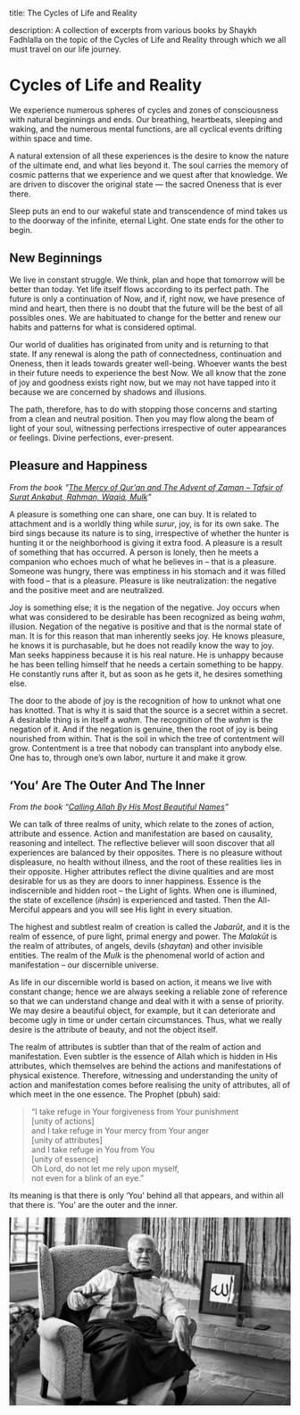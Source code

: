 title: The Cycles of Life and Reality

description: A collection of excerpts from various books by Shaykh Fadhlalla on the topic of the Cycles of Life and Reality through which we all must travel on our life journey.

# Cycles of Life and Reality

We experience numerous spheres of cycles and zones of consciousness with natural beginnings and ends. Our breathing, heartbeats, sleeping and waking, and the numerous mental functions, are all cyclical events drifting within space and time.  

A natural extension of all these experiences is the desire to know the nature of the ultimate end, and what lies beyond it. The soul carries the memory of cosmic patterns that we experience and we quest after that knowledge. We are driven to discover the original state — the sacred Oneness that is ever there.  

Sleep puts an end to our wakeful state and transcendence of mind takes us to the doorway of the infinite, eternal Light. One state ends for the other to begin.   

## New Beginnings     

We live in constant struggle. We think, plan and hope that tomorrow will be better than today. Yet life itself flows according to its perfect path. The future is only a continuation of Now, and if, right now, we have presence of mind and heart, then there is no doubt that the future will be the best of all possibles ones. We are habituated to change for the better and renew our habits and patterns for what is considered optimal.  

Our world of dualities has originated from unity and is returning to that state. If any renewal is along the path of connectedness, continuation and Oneness, then it leads towards greater well-being. Whoever wants the best in their future needs to experience the best Now. We all know that the zone of joy and goodness exists right now, but we may not have tapped into it because we are concerned by shadows and illusions.  

The path, therefore, has to do with stopping those concerns and starting from a clean and neutral position. Then you may flow along the beam of light of your soul, witnessing perfections irrespective of outer appearances or feelings. Divine perfections, ever-present. 

## Pleasure and Happiness  

_From the book "[The Mercy of Qur’an and The Advent of Zaman – Tafsir of Surat Ankabut, Rahman, Waqiá, Mulk](../../books/quran/mercy-quran-advent-zaman)"_

A pleasure is something one can share, one can buy. It is related to attachment and is a worldly thing while _surur_, joy, is for its own sake. The bird sings because its nature is to sing, irrespective of whether the hunter is hunting it or the neighborhood is giving it extra food. A pleasure is a result of something that has occurred. A person is lonely, then he meets a companion who echoes much of what he believes in – that is a pleasure. Someone was hungry, there was emptiness in his stomach and it was filled with food – that is a pleasure. Pleasure is like neutralization: the negative and the positive meet and are neutralized.  

Joy is something else; it is the negation of the negative. Joy occurs when what was considered to be desirable has been recognized as being _wahm_, illusion. Negation of the negative is positive and that is the normal state of man. It is for this reason that man inherently seeks joy. He knows pleasure, he knows it is purchasable, but he does not readily know the way to joy. Man seeks happiness because it is his real nature. He is unhappy because he has been telling himself that he needs a certain something to be happy. He constantly runs after it, but as soon as he gets it, he desires something else.  

The door to the abode of joy is the recognition of how to unknot what one has knotted. That is why it is said that the source is a secret within a secret. A desirable thing is in itself a _wahm_. The recognition of the _wahm_ is the negation of it. And if the negation is genuine, then the root of joy is being nourished from within. That is the soil in which the tree of contentment will grow. Contentment is a tree that nobody can transplant into anybody else. One has to, through one’s own labor, nurture it and make it grow.

## ‘You’ Are The Outer And The Inner   

_From the book “[Calling Allah By His Most Beautiful Names](../../books/practices-teachings/calling-allah-beautiful-names)”_  

We can talk of three realms of unity, which relate to the zones of action, attribute and essence. Action and manifestation are based on causality, reasoning and intellect. The reflective believer will soon discover that all experiences are balanced by their opposites. There is no pleasure without displeasure, no health without illness, and the root of these realities lies in their opposite. Higher attributes reflect the divine qualities and are most desirable for us as they are doors to inner happiness. Essence is the indiscernible and hidden root – the Light of lights. When one is illumined, the state of excellence (_ihsān_) is experienced and tasted. Then the All-Merciful appears and you will see His light in every situation.  

The highest and subtlest realm of creation is called the _Jabarūt_, and it is the realm of essence, of pure light, primal energy and power. The _Malakūt_ is the realm of attributes, of angels, devils (_shaytan_) and other invisible entities. The realm of the _Mulk_ is the phenomenal world of action and manifestation – our discernible universe.  

As life in our discernible world is based on action, it means we live with constant change; hence we are always seeking a reliable zone of reference so that we can understand change and deal with it with a sense of priority. We may desire a beautiful object, for example, but it can deteriorate and become ugly in time or under certain circumstances. Thus, what we really desire is the attribute of beauty, and not the object itself.  

The realm of attributes is subtler than that of the realm of action and manifestation. Even subtler is the essence of Allah which is hidden in His attributes, which themselves are behind the actions and manifestations of physical existence. Therefore, witnessing and understanding the unity of action and manifestation comes before realising the unity of attributes, all of which meet in the one essence. The Prophet (pbuh) said:  

> “I take refuge in Your forgiveness from Your punishment  
> [unity of actions]  
> and I take refuge in Your mercy from Your anger  
> [unity of attributes]  
> and I take refuge in You from You  
> [unity of essence]  
> Oh Lord, do not let me rely upon myself,  
> not even for a blink of an eye.”  

Its meaning is that there is only ‘You’ behind all that appears, and within all that there is. ‘You’ are the outer and the inner.

![Cycles of Life](./img/sfh_cycles.jpg)

